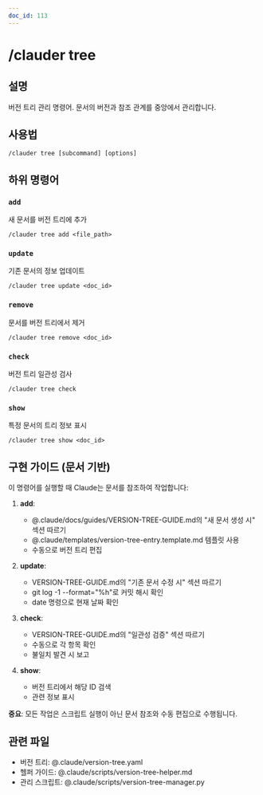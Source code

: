 ```yaml
---
doc_id: 113
---
```


# /clauder tree

## 설명
버전 트리 관리 명령어. 문서의 버전과 참조 관계를 중앙에서 관리합니다.

## 사용법
```
/clauder tree [subcommand] [options]
```

## 하위 명령어

### `add`
새 문서를 버전 트리에 추가
```
/clauder tree add <file_path>
```

### `update`
기존 문서의 정보 업데이트
```
/clauder tree update <doc_id>
```

### `remove`
문서를 버전 트리에서 제거
```
/clauder tree remove <doc_id>
```

### `check`
버전 트리 일관성 검사
```
/clauder tree check
```

### `show`
특정 문서의 트리 정보 표시
```
/clauder tree show <doc_id>
```

## 구현 가이드 (문서 기반)

이 명령어를 실행할 때 Claude는 문서를 참조하여 작업합니다:

1. **add**: 
   - @.claude/docs/guides/VERSION-TREE-GUIDE.md의 "새 문서 생성 시" 섹션 따르기
   - @.claude/templates/version-tree-entry.template.md 템플릿 사용
   - 수동으로 버전 트리 편집

2. **update**:
   - VERSION-TREE-GUIDE.md의 "기존 문서 수정 시" 섹션 따르기
   - git log -1 --format="%h"로 커밋 해시 확인
   - date 명령으로 현재 날짜 확인

3. **check**:
   - VERSION-TREE-GUIDE.md의 "일관성 검증" 섹션 따르기
   - 수동으로 각 항목 확인
   - 불일치 발견 시 보고

4. **show**:
   - 버전 트리에서 해당 ID 검색
   - 관련 정보 표시

**중요**: 모든 작업은 스크립트 실행이 아닌 문서 참조와 수동 편집으로 수행됩니다.

## 관련 파일
- 버전 트리: @.claude/version-tree.yaml
- 헬퍼 가이드: @.claude/scripts/version-tree-helper.md
- 관리 스크립트: @.claude/scripts/version-tree-manager.py